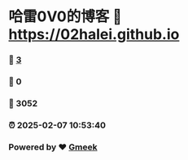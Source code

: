# 哈雷0V0的博客 :link: https://02halei.github.io 
### :page_facing_up: [3](https://02halei.github.io/tag.html) 
### :speech_balloon: 0 
### :hibiscus: 3052 
### :alarm_clock: 2025-02-07 10:53:40 
### Powered by :heart: [Gmeek](https://github.com/Meekdai/Gmeek)
